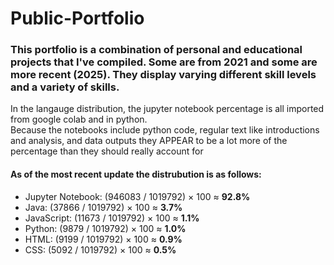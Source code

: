 <h1>Public-Portfolio</h1> 

<h3>
  This portfolio is a combination of personal and educational projects that I've compiled. Some are from 2021 and some are more recent (2025). They display varying different skill levels and a variety of skills.
</h3>

<p>
  In the langauge distribution, the jupyter notebook percentage is all imported from google colab and in python.<br>
  Because the notebooks include python code, regular text like introductions and analysis, and data outputs they APPEAR to be a lot more of the percentage than they should really account for
</p>

<h4> 
  As of the most recent update the distrubution is as follows:
</h4>

<ul>
  <li>Jupyter Notebook: (946083 / 1019792) × 100 ≈ <strong>92.8%</strong></li>
  <li>Java: (37866 / 1019792) × 100 ≈ <strong>3.7%</strong></li>
  <li>JavaScript: (11673 / 1019792) × 100 ≈ <strong>1.1%</strong></li>
  <li>Python: (9879 / 1019792) × 100 ≈ <strong>1.0%</strong></li>
  <li>HTML: (9199 / 1019792) × 100 ≈ <strong>0.9%</strong></li>
  <li>CSS: (5092 / 1019792) × 100 ≈ <strong>0.5%</strong></li>
</ul>











